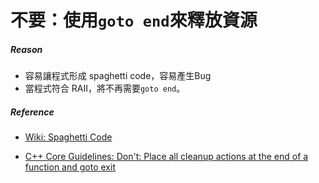 # 不要：使用`goto end`來釋放資源

##### Reason

* 容易讓程式形成 spaghetti code，容易產生Bug
* 當程式符合 RAII，將不再需要`goto end`。

##### Reference

* [Wiki: Spaghetti Code](/c438706e88b5068111c4a223e3c542b48a7f5324)

* [C++ Core Guidelines: Don't: Place all cleanup actions at the end of a function and goto exit](https://github.com/isocpp/CppCoreGuidelines/blob/master/CppCoreGuidelines.md#nr6-dont-place-all-cleanup-actions-at-the-end-of-a-function-and-goto-exit)



